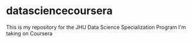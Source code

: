 datasciencecoursera
===================

This is my repository for the JHU Data Science Specialization Program I'm taking on Coursera  
